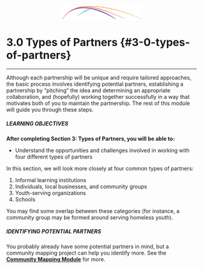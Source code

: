 <div style="text-align:center"><img src="/logo/Connectedlib-Logo-Graph.png"></div>


# 3.0 Types of Partners {#3-0-types-of-partners}
<hr/>
Although each partnership will be unique and require tailored approaches, the basic process involves identifying potential partners, establishing a partnership by “pitching” the idea and determining an appropriate collaboration, and (hopefully) working together successfully in a way that motivates both of you to maintain the partnership. The rest of this module will guide you through these steps.


<div class="table-format objectives"><span class="title"><h5>LEARNING OBJECTIVES</h5></span>
<b>After completing Section 3: Types of Partners, you will be able to:</b><ul><li>Understand the opportunities and challenges involved in working with four different types of partners</li></ul></div>

In this section, we will look more closely at four common types of partners: 

1. Informal learning institutions 
2. Individuals, local businesses, and community groups
3. Youth-serving organizations
4. Schools

You may find some overlap between these categories (for instance, a community group may be formed around serving homeless youth).
<br>
<div class="table-format sidebar"><span class="title"><h5>IDENTIFYING POTENTIAL PARTNERS</h5></span><p>You probably already have some potential partners in mind, but a community mapping project can help you identify more. See the <a href="../../../community-mapping/details"><b>Community Mapping Module</b></a> for more. </p></div>

